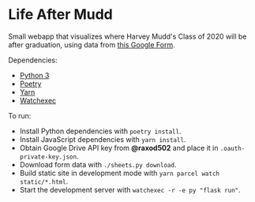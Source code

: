 # Life After Mudd

Small webapp that visualizes where Harvey Mudd's Class of 2020 will be
after graduation, using data from [this Google
Form](https://forms.gle/PqEHTjpBDGBXfH4W8).

Dependencies:

* [Python 3](https://www.python.org/)
* [Poetry](https://python-poetry.org/)
* [Yarn](https://yarnpkg.com/lang/en/)
* [Watchexec](https://github.com/watchexec/watchexec)

To run:

* Install Python dependencies with `poetry install`.
* Install JavaScript dependencies with `yarn install`.
* Obtain Google Drive API key from **@raxod502** and place it in
  `.oauth-private-key.json`.
* Download form data with `./sheets.py download`.
* Build static site in development mode with `yarn parcel watch
  static/*.html`.
* Start the development server with `watchexec -r -e py "flask run"`.
